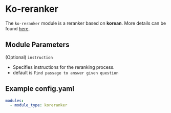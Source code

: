 # Ko-reranker

The `ko-reranker` module is a reranker based on **korean**.
More details can be found [here](https://huggingface.co/Dongjin-kr/ko-reranker).


## **Module Parameters**
(Optional) `instruction`
- Specifies instructions for the reranking process. 
- default is `Find passage to answer given question`

## **Example config.yaml**
```yaml
modules:
  - module_type: koreranker
```

